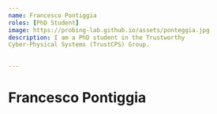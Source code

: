```yaml
---
name: Francesco Pontiggia
roles: [PhD Student]
image: https://probing-lab.github.io/assets/ponteggia.jpg
description: I am a PhD student in the Trustworthy 
Cyber-Physical Systems (TrustCPS) Group.
 

---
```


# Francesco Pontiggia


